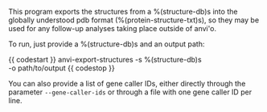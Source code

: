 
This program exports the structures from a %(structure-db)s into the globally understood pdb format (%(protein-structure-txt)s), so they may be used for any follow-up analyses taking place outside of anvi'o.


To run, just provide a %(structure-db)s and an output path: 

{{ codestart }}
anvi-export-structures -s %(structure-db)s \
                       -o path/to/output
{{ codestop }}

You can also provide a list of gene caller IDs, either directly through the parameter `--gene-caller-ids` or through a file with one gene caller ID per line.



